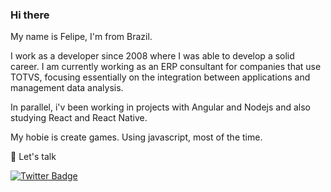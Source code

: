 ### Hi there 

My name is Felipe, I'm from Brazil.

I work as a developer since 2008 where I was able to develop a solid career.
I am currently working as an ERP consultant for companies that use TOTVS, focusing essentially on the integration between applications and management data analysis.

In parallel, i'v been working in projects with Angular and Nodejs and also studying React and React Native.

My hobie is create games. Using javascript, most of the time.

💬 Let's talk 

[![Twitter Badge](https://img.shields.io/badge/-Twitter-1ca0f1?style=flat-square&labelColor=1ca0f1&logo=twitter&logoColor=white&link=https://twitter.com/felipecsaraiva)](https://twitter.com/felipecsaraiva)
